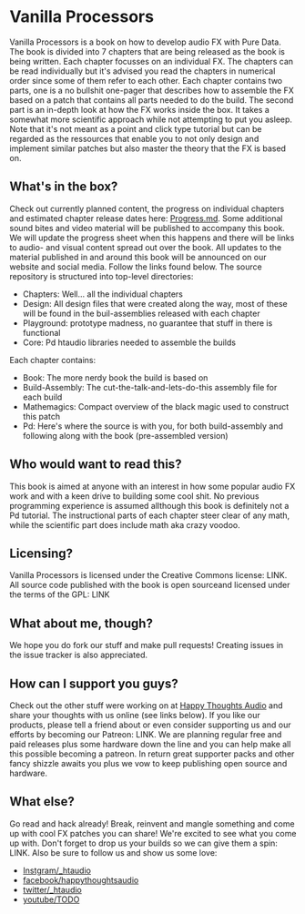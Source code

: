 # Vanilla Processors

Vanilla Processors is a book on how to develop audio FX with Pure Data. The book is divided into 7 chapters that are being released as the book is being written. Each chapter focusses on an individual FX. The chapters can be read individually but it's advised you read the chapters in numerical order since some of them refer to each other. Each chapter contains two parts, one is a no bullshit one-pager that describes how to assemble the FX based on a patch that contains all parts needed to do the build. The second part is an in-depth look at how the FX works inside the box. It takes a somewhat more scientific approach while not attempting to put you asleep. Note that it's not meant as a point and click type tutorial but can be regarded as the ressources that enable you to not only design and implement similar patches but also master the theory that the FX is based on.

## What's in the box?
Check out currently planned content, the progress on individual chapters and estimated chapter release dates here: [Progress.md](Progress.md). Some additional sound bites and video material will be published to accompany this book. We will update the progress sheet when this happens and there will be links to audio- and visual content spread out over the book. All updates to the material published in and around this book will be announced on our website and social media. Follow the links found below.
The source repository is structured into top-level directories:
* Chapters: Well... all the individual chapters
* Design: All design files that were created along the way, most of these will be found in the buil-assemblies released with each chapter
* Playground: prototype madness, no guarantee that stuff in there is functional
* Core: Pd htaudio libraries needed to assemble the builds

Each chapter contains:
* Book: The more nerdy book the build is based on
* Build-Assembly: The cut-the-talk-and-lets-do-this assembly file for each build
* Mathemagics: Compact overview of the black magic used to construct this patch
* Pd: Here's where the source is with you, for both build-assembly and following along with the book (pre-assembled version)

## Who would want to read this?
This book is aimed at anyone with an interest in how some popular audio FX work and with a keen drive to building some cool shit. No previous programming experience is assumed allthough this book is definitely not a Pd tutorial. The instructional parts of each chapter steer clear of any math, while the scientific part does include math aka crazy voodoo.

## Licensing?
Vanilla Processors is licensed under the Creative Commons license: LINK. All source code published with the book is open sourceand licensed under the terms of the GPL: LINK

## What about me, though?
We hope you do fork our stuff and make pull requests! Creating issues in the issue tracker is also appreciated.

## How can I support you guys?
Check out the other stuff were working on at [Happy Thoughts Audio](https://www.htaudio.de/) and share your thoughts with us online (see links below). If you like our products, please tell a friend about or even consider supporting us and our efforts by becoming our Patreon: LINK. We are planning regular free and paid releases plus some hardware down the line and you can help make all this possible becoming a patreon. In return great supporter packs and other fancy shizzle awaits you plus we vow to keep publishing open source and hardware.

## What else?
Go read and hack already! Break, reinvent and mangle something and come up with cool FX patches you can share! We're excited to see what you come up with. Don't forget to drop us your builds so we can give them a spin: LINK. Also be sure to follow us and show us some love: 
* [Instgram/_htaudio](https://www.instagram.com/_htaudio/)
* [facebook/happythoughtsaudio](https://www.facebook.com/happythoughtsaudio)
* [twitter/_htaudio](https://twitter.com/_htaudio)
* [youtube/TODO]()
